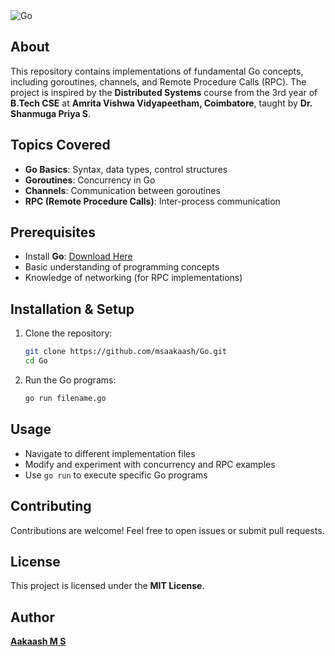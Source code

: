 <img src="https://skillicons.dev/icons?i=go" title="Go"/> 

## About
This repository contains implementations of fundamental Go concepts, including goroutines, channels, and Remote Procedure Calls (RPC). The project is inspired by the **Distributed Systems** course from the 3rd year of **B.Tech CSE** at **Amrita Vishwa Vidyapeetham, Coimbatore**, taught by **Dr. Shanmuga Priya S**.

## Topics Covered
- **Go Basics**: Syntax, data types, control structures
- **Goroutines**: Concurrency in Go
- **Channels**: Communication between goroutines
- **RPC (Remote Procedure Calls)**: Inter-process communication

## Prerequisites
- Install **Go**: [Download Here](https://go.dev/doc/install)
- Basic understanding of programming concepts
- Knowledge of networking (for RPC implementations)

## Installation & Setup
1. Clone the repository:
   ```sh
   git clone https://github.com/msaakaash/Go.git
   cd Go
   ```
2. Run the Go programs:
   ```sh
   go run filename.go
   ```

## Usage
- Navigate to different implementation files
- Modify and experiment with concurrency and RPC examples
- Use `go run` to execute specific Go programs

## Contributing
Contributions are welcome! Feel free to open issues or submit pull requests.

## License
This project is licensed under the **MIT License**.

## Author
[**Aakaash M S**](https://github.com/msaakaash)
